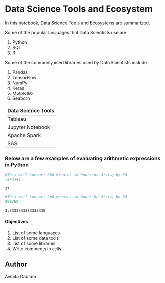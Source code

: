 # Data Science Tools and Ecosystem

In this notebook, Data Science Tools and Ecosystems are summarized.

Some of the popular languages that Data Scientists use are:

1. Python
2. SQL
3. R

Some of the commonly used libraries used by Data Scientists include

1. Pandas
2. TensorFlow
3. NumPy
4. Keras
5. Matplotlib
6. Seaborn

|Data Science Tools|
|---|
|Tableau|
|Jupyter Notebook|
|Apache Spark|
|SAS|

### Below are a few examples of evaluating arithmetic expressions in Python


```python
#This will convert 200 minutes to hours by diving by 60
(3*4)+5
```




    17




```python
#This will convert 200 minutes to hours by diving by 60
200/60
```




    3.3333333333333335



#### Objectives

1. List of some languages
2. List of some data tools
3. List of some libraries
4. Write comments in cells

## Author

Avinita Gautam

